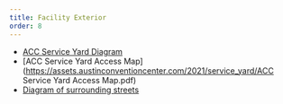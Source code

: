 ```yaml
---
title: Facility Exterior
order: 8
---
```



- [ACC Service Yard Diagram](https://assets.austinconventioncenter.com/2021/service_yard/ACC-Service-Yard-Diagram.pdf)
- [ACC Service Yard Access Map](https://assets.austinconventioncenter.com/2021/service_yard/ACC Service Yard Access Map.pdf)
- [Diagram of surrounding streets](https://assets.austinconventioncenter.com/2021/exterior/ACC-surrounding-street-diagram.pdf)
